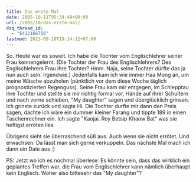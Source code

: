 ```yaml
---
title: Das erste Mal
date: 2005-10-11T05:34:49+00:00
url: /2005/10/das-erste-mal/
dsq_thread_id:
  - "6412166756"
lastmod: 2023-09-10T19:14:12+07:00
---
```

So. Heute war es soweit. Ich habe die Tochter vom Englischlehrer seiner Frau kennengelernt. (Die Tochter der Frau des Englischlehrers? Des Englischlehrers Frau ihre Tochter? Hmm. Naja, seine Tochter dürfte das ja nun auch sein. Irgendwie.) Jedenfalls kam ich wie immer Haa Mong an, um meine Wäsche abzuholen (pünktlich vor dem diese Woche täglich prognostizierten Regenguss). Seine Frau kam mir entgegen, im Schlepptau ihre Tochter und stellte sie mir richtig formal vor, Hände auf ihrer Schultern und nach vorne schieben, "My daughter" sagen und überglücklich grinsen. Ich grinste zurück und sagte Hi. Die Tochter durfte mir dann den Preis sagen, dachte ich wäre ein dummer kleiner Farang und tippte 189 in einen Taschenrechner ein. Ich sagte "Kaojai. Roy Betsip Khaow Bat" was sie heftigst erröten lies.

Übrigens sieht sie überraschend süß aus. Auch wenn sie nicht errötet. Und erwachsen. Da lässt man sich gerne verkuppeln. Das nächste Mal mach ich dann ein Date aus :)

PS: Jetzt wo ich es nochmal überlese: Es könnte sein, dass das wirklich ein geplantes Treffen war, die Frau vom Englischlehrer kann nämlich überhaupt kein Englisch. Woher also bittesehr das "My daughter"?
